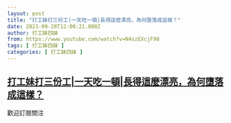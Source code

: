 ```yaml
---
layout: post
title: "打工妹打三份工|一天吃一頓|長得這麼漂亮，為何墮落成這樣？"
date: 2021-09-28T12:00:21.000Z
author: 打工妹四妹
from: https://www.youtube.com/watch?v=N4szEXcjF98
tags: [ 打工妹四妹 ]
categories: [ 打工妹四妹 ]
---
```

<!--1632830421000-->
[打工妹打三份工|一天吃一頓|長得這麼漂亮，為何墮落成這樣？](https://www.youtube.com/watch?v=N4szEXcjF98)
------

<div>
歡迎訂閱關注
</div>
